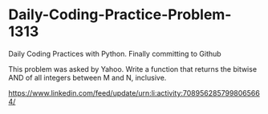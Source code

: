 # Daily-Coding-Practice-Problem-1313
Daily Coding Practices with Python. Finally committing to Github

This problem was asked by Yahoo.
Write a function that returns the bitwise AND of all integers between M and N, inclusive.

https://www.linkedin.com/feed/update/urn:li:activity:7089562857998065664/
